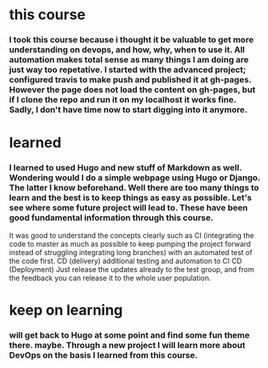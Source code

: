 # this course

### I took this course because i thought it be valuable to get more understanding on devops, and how, why, when to use it. All automation makes total sense as many things I am doing are just way too repetative. I started with the advanced project; configured travis to make push and published it at gh-pages. However the page does not load the content on gh-pages, but if I clone the repo and run it on my localhost it works fine. Sadly, I don't have time now to start digging into it anymore. 

# learned

### I learned to used Hugo and new stuff of Markdown as well. Wondering would I do a simple webpage using Hugo or Django. The latter I know beforehand. Well there are too many things to learn and the best is to keep things as easy as possible. Let's see where some future project will lead to. These have been good fundamental information through this course.
It was good to understand the concepts clearly such as 
CI (integrating the code to master as much as possible to keep pumping the project forward instead of struggling integrating long branches) with an automated test of the code first.
CD (delivery) additional testing and automation to CI 
CD (Deployment) Just release the updates already to the test group, and from the feedback you can release it to the whole user population. 

# keep on learning

### will get back to Hugo at some point and find some fun theme there. maybe. Through a new project I will learn more about DevOps on the basis I learned from this course.
